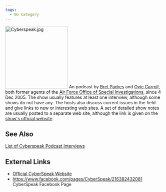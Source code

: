 ```yaml
---
tags:
  - No Category
---
```

<img src="Cyberspeak.jpg" title="Cyberspeak.jpg" width="200"
alt="Cyberspeak.jpg" /> An podcast by [Bret
Padres](bret_padres.md) and [Ovie
Carroll](ovie_carroll.md), both former agents of the [Air Force
Office of Special
Investigations](air_force_office_of_special_investigations.md),
since 4 Dec 2005. The show usually features at least one interview,
although some shows do not have any. The hosts also discuss current
issues in the field and give links to new or interesting web sites. A
set of detailed show notes are usually posted to a separate web site,
although the link is given on the [show's official
website](http://cyberspeak.libsyn.com/).

## See Also

[List of Cyberspeak Podcast
Interviews](list_of_cyberspeak_podcast_interviews.md)

## External Links

- [Official CyberSpeak Website](http://cyberspeak.libsyn.com/)
- <https://www.facebook.com/pages/CyberSpeak/216382432081> CyberSpeak
  Facebook Page